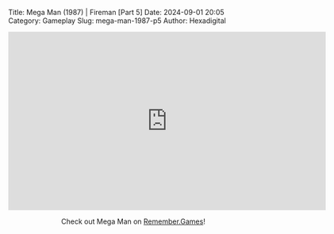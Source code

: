 Title: Mega Man (1987) | Fireman [Part 5]
Date: 2024-09-01 20:05
Category: Gameplay
Slug: mega-man-1987-p5
Author: Hexadigital

<center><iframe src="https://www.youtube.com/embed/JCh-FPsSeTM?feature=oembed" allow="accelerometer; autoplay; encrypted-media; gyroscope; picture-in-picture" width="640" height="360" frameborder="0"></iframe>

Check out Mega Man on [Remember.Games](https://remember.games/game/4363/mega-man/)!</center>